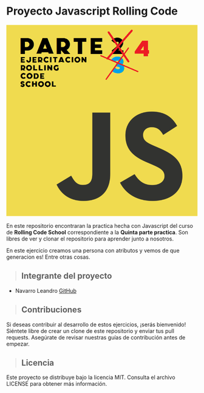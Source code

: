 # Proyecto **Javascript** Rolling Code 

![Javascript](./img/JavaScript-logo.png)

En este repositorio encontraran la practica hecha con Javascript del curso de **Rolling Code School** correspondiente a la **Quinta parte practica**. Son libres de ver y clonar el repositorio para aprender junto a nosotros.

En este ejercicio creamos una persona con atributos y vemos de que generacion es! Entre otras cosas.

>## Integrante del proyecto
- Navarro Leandro [GitHub](https://github.com/NavarroLeandro)

>## Contribuciones
Si deseas contribuir al desarrollo de estos ejercicios, ¡serás bienvenido! Siéntete libre de crear un clone de este repositorio y enviar tus pull requests. Asegúrate de revisar nuestras guías de contribución antes de empezar.

>## Licencia
Este proyecto se distribuye bajo la licencia MIT. Consulta el archivo LICENSE para obtener más información.